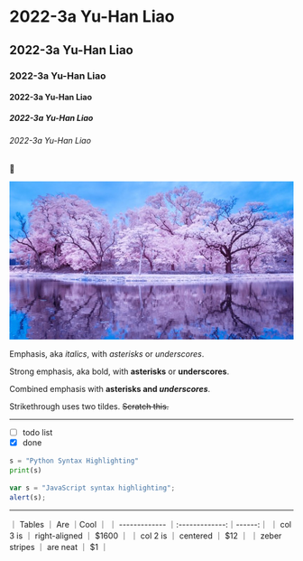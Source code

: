 # 2022-3a Yu-Han Liao
## 2022-3a Yu-Han Liao
### 2022-3a Yu-Han Liao
#### 2022-3a Yu-Han Liao
##### 2022-3a Yu-Han Liao
###### 2022-3a Yu-Han Liao

🥰

![tree](tree.jpg "tree")

Emphasis, aka *italics*, with *asterisks* or *underscores*.

Strong emphasis, aka bold, with **asterisks** or __underscores__.

Combined emphasis with **asterisks and _underscores_**.

Strikethrough uses two tildes. ~~Scratch this.~~

---

- [ ] todo list
- [x] done 

```python
s = "Python Syntax Highlighting"
print(s)
```
```javascript
var s = "JavaScript syntax highlighting";
alert(s);
```

---
｜ Tables        ｜ Are           ｜Cool   ｜
｜ ------------- ｜:-------------:｜------:｜
｜ col 3 is      ｜ right-aligned ｜ $1600 ｜
｜ col 2 is      ｜ centered      ｜   $12 ｜
｜ zeber stripes ｜ are neat      ｜    $1 ｜
